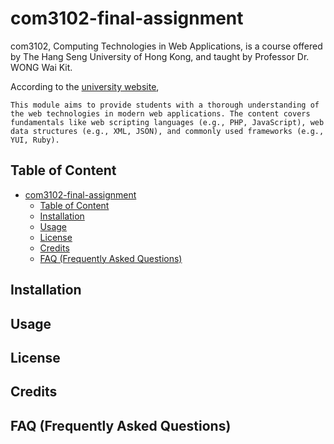 # com3102-final-assignment

com3102, Computing Technologies in Web Applications, is a course offered by The Hang Seng University of Hong Kong, and taught by Professor Dr. WONG Wai Kit. 

According to the [university website](https://www.hsu.edu.hk/en/academic-programmes/undergraduate/ahcc/academic-structure/?shortname=COM3102&cid=2090), 

`
This module aims to provide students with a thorough understanding of the web technologies in modern web applications. The content covers fundamentals like web scripting languages (e.g., PHP, JavaScript), web data structures (e.g., XML, JSON), and commonly used frameworks (e.g., YUI, Ruby).
`

## Table of Content
- [com3102-final-assignment](#com3102-final-assignment)
  - [Table of Content](#table-of-content)
  - [Installation](#installation)
  - [Usage](#usage)
  - [License](#license)
  - [Credits](#credits)
  - [FAQ (Frequently Asked Questions)](#faq-frequently-asked-questions)

## Installation

## Usage

## License

## Credits

## FAQ (Frequently Asked Questions)
